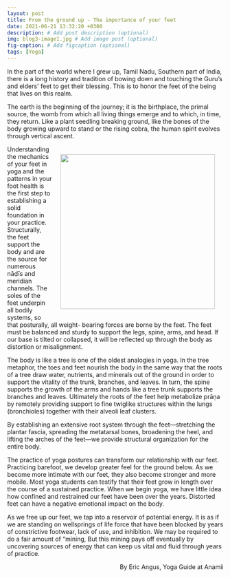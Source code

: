 ```yaml
---
layout: post
title: From the ground up - The importance of your feet
date: 2021-06-21 13:32:20 +0300
description: # Add post description (optional)
img: blog3-image1.jpg # Add image post (optional)
fig-caption: # Add figcaption (optional)
tags: [Yoga]
---
```

In the part of the world where I grew up, Tamil Nadu, Southern part of India, there is a long history and tradition of bowing down and touching the Guru’s and elders' feet to get their blessing. This is to honor the feet of the being that lives on this realm.

The earth is the beginning of the journey; it is the birthplace, the primal source, the womb from which all living things emerge and to which, in time, they return. Like a plant seedling breaking ground, like the bones of the body growing upward to stand or the rising cobra, the human spirit evolves through vertical ascent. 

<img style="float:right; padding:20px" src="{{site.baseurl}}/assets/img/blog3-image4.jpg" width="360">

Understanding the mechanics of your feet in yoga and the patterns in your foot health is the first step to establishing a solid foundation in your practice. Structurally, the feet support the body and are the source for numerous nāḍīs and meridian channels. The soles of the feet underpin all bodily systems, so that posturally, all weight- bearing forces are borne by the feet. The feet must be balanced and sturdy to support the legs, spine, arms, and head. If our base is tilted or collapsed, it will be reflected up through the body as distortion or misalignment.

The body is like a tree is one of the oldest analogies in yoga. In the tree metaphor, the toes and feet nourish the body in the same way that the roots of a tree draw water, nutrients, and minerals out of the ground in order to support the vitality of the trunk, branches, and leaves. In turn, the spine supports the growth of the arms and hands like a tree trunk supports the branches and leaves. Ultimately the roots of the feet help metabolize prāṇa by remotely providing support to fine twiglike structures within the lungs (bronchioles) together with their alveoli leaf clusters.

By establishing an extensive root system through the feet—stretching the plantar fascia, spreading the metatarsal bones, broadening the heel, and lifting the arches of the feet—we provide structural organization for the entire body.

The practice of yoga postures can transform our relationship with our feet. Practicing barefoot, we develop greater feel for the ground below. As we become more intimate with our feet, they also become stronger and more mobile. Most yoga students can testify that their feet grow in length over the course of a sustained practice. When we begin yoga, we have little idea how confined and restrained our feet have been over the years. Distorted feet can have a negative emotional impact on the body.

As we free up our feet, we tap into a reservoir of potential energy. It is as if we are standing on wellsprings of life force that have been blocked by years of constrictive footwear, lack of use, and inhibition. We may be required to do a fair amount of “mining, But this mining pays off eventually by uncovering sources of energy that can keep us vital and fluid through years of practice.

<P align=right>By Eric Angus, Yoga Guide at Anamii</P>